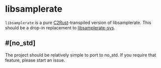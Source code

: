# libsamplerate

`libsamplerate` is a pure [C2Rust](https://github.com/immunant/c2rust)-transpiled version of
libsamplerate. This should be a drop-in replacement to [libsamplerate-sys](https://github.com/Prior99/libsamplerate-sys).

## \#[no_std]
The project should be relatively simple to port to no_std. If you require that feature, please start
an issue.